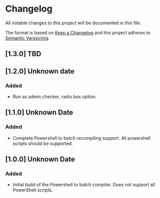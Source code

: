 # Changelog

All notable changes to this project will be documented in this file.

The format is based on [Keep a Changelog](http://keepachangelog.com/en/1.0.0/)
and this project adheres to [Semantic Versioning](http://semver.org/spec/v2.0.0.html).

## [1.3.0] TBD

## [1.2.0] Unknown date

### Added

- Run as admin checker, radio box option.

## [1.1.0] Unknown Date

### Added

- Complete Powershell to batch recompiling support. All powershell scripts should be supported.

## [1.0.0] Unknown Date

### Added

- Initial build of the Powershell to batch compiler. Does not support all PowerShell scripts.
